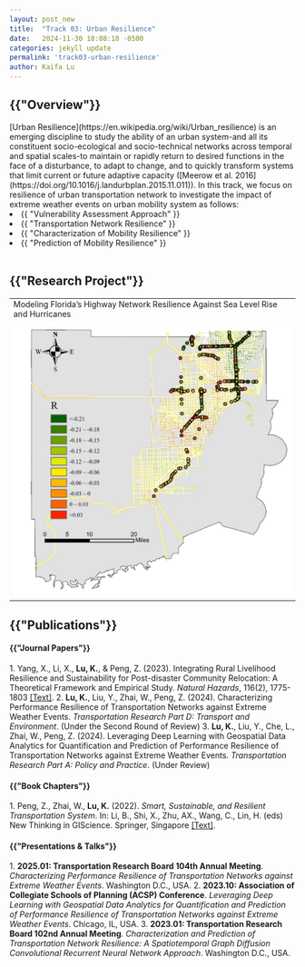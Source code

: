 ```yaml
---
layout: post_new
title:  "Track 03: Urban Resilience"
date:   2024-11-30 10:08:10 -0500
categories: jekyll update
permalink: 'track03-urban-resilience'
author: Kaifa Lu
---
```


<h2>{{"Overview"}}</h2>
[Urban Resilience](https://en.wikipedia.org/wiki/Urban_resilience) is an emerging discipline to study the ability of an urban system-and all its constituent socio-ecological and socio-technical networks across temporal and spatial scales-to maintain or rapidly return to desired functions in the face of a disturbance, to adapt to change, and to quickly transform systems that limit current or future adaptive capacity ([Meerow et al. 2016](https://doi.org/10.1016/j.landurbplan.2015.11.011)). In this track, we focus on resilience of urban transportation network to investigate the impact of extreme weather events on urban mobility system as follows:
<li>{{ "Vulnerability Assessment Approach" }}</li>
<li>{{ "Transportation Network Resilience" }}</li>
<li>{{ "Characterization of Mobility Resilience" }}</li>
<li>{{ "Prediction of Mobility Resilience" }}</li>
<br>
<h2>{{"Research Project"}}</h2>
<table>
  <tr>
    <td>Modeling Florida’s Highway Network Resilience Against Sea Level Rise and Hurricanes</td>
  </tr>
  <tr>
    <td><img src="assets/Track02_Project01.jpg"></td>
  </tr>
 </table>
<h2>{{"Publications"}}</h2>
<h4>{{"Journal Papers"}}</h4>
1. Yang, X., Li, X., <b>Lu, K.</b>, & Peng, Z. (2023). Integrating Rural Livelihood Resilience and Sustainability for Post-disaster Community Relocation: A Theoretical Framework and Empirical Study. <em>Natural Hazards</em>, 116(2), 1775-1803 <a href="https://doi.org/10.1007/s11069-022-05739-4">[Text]</a>.
2. <b>Lu, K.</b>, Liu, Y., Zhai, W., Peng, Z. (2024). Characterizing Performance Resilience of Transportation Networks against Extreme Weather Events. <em>Transportation Research Part D: Transport and Environment</em>. (Under the Second Round of Review)
3. <b>Lu, K.</b>, Liu, Y., Che, L., Zhai, W., Peng, Z. (2024). Leveraging Deep Learning with Geospatial Data Analytics for Quantification and Prediction of Performance Resilience of Transportation Networks against Extreme Weather Events. <em>Transportation Research Part A: Policy and Practice</em>. (Under Review)
<br>
<h4>{{"Book Chapters"}}</h4>
1. Peng, Z., Zhai, W., <b>Lu, K.</b> (2022). <em>Smart, Sustainable, and Resilient Transportation System</em>. In: Li, B., Shi, X., Zhu, AX., Wang, C., Lin, H. (eds) New Thinking in GIScience. Springer, Singapore <a href="https://doi.org/10.1007/978-981-19-3816-0_34">[Text]</a>.
<br>
<h4>{{"Presentations & Talks"}}</h4>
1. <b>2025.01: Transportation Research Board 104th Annual Meeting</b>. <em>Characterizing Performance Resilience of Transportation Networks against Extreme Weather Events</em>. Washington D.C., USA.
2. <b>2023.10: Association of Collegiate Schools of Planning (ACSP) Conference</b>. <em>Leveraging Deep Learning with Geospatial Data Analytics for Quantification and Prediction of Performance Resilience of Transportation Networks against Extreme Weather Events</em>. Chicago, IL, USA.
3. <b>2023.01: Transportation Research Board 102nd Annual Meeting</b>. <em>Characterization and Prediction of Transportation Network Resilience: A Spatiotemporal Graph Diffusion Convolutional Recurrent Neural Network Approach</em>. Washington D.C., USA.
<br>
